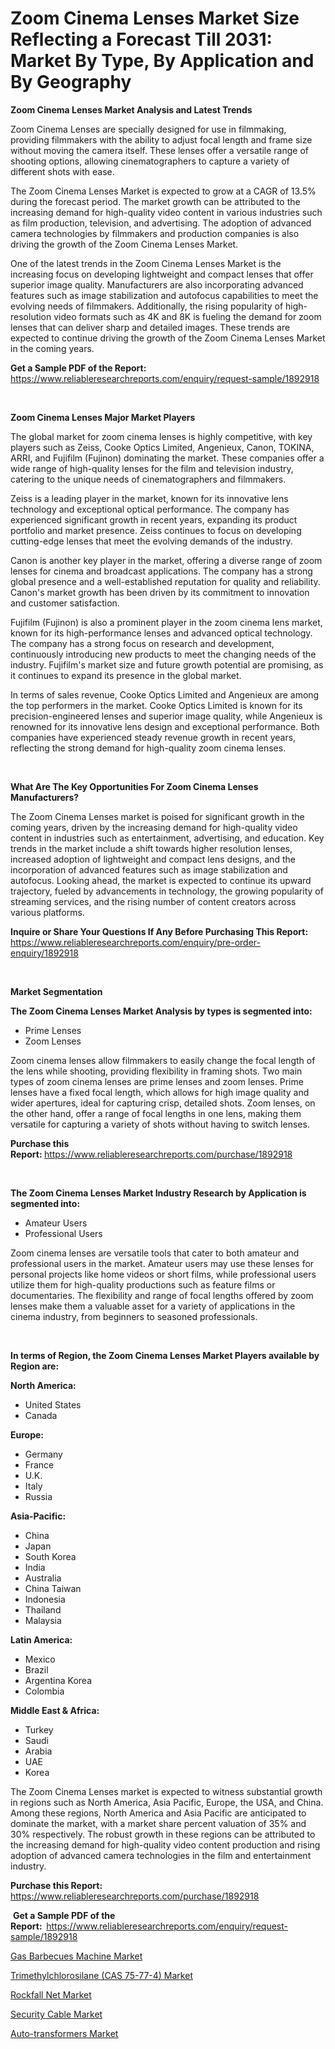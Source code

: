 <p><h1>Zoom Cinema Lenses Market Size Reflecting a Forecast Till 2031: Market By Type, By Application and By Geography</h1></p><p><strong>Zoom Cinema Lenses Market Analysis and Latest Trends</strong></p>
<p><p>Zoom Cinema Lenses are specially designed for use in filmmaking, providing filmmakers with the ability to adjust focal length and frame size without moving the camera itself. These lenses offer a versatile range of shooting options, allowing cinematographers to capture a variety of different shots with ease.</p><p>The Zoom Cinema Lenses Market is expected to grow at a CAGR of 13.5% during the forecast period. The market growth can be attributed to the increasing demand for high-quality video content in various industries such as film production, television, and advertising. The adoption of advanced camera technologies by filmmakers and production companies is also driving the growth of the Zoom Cinema Lenses Market.</p><p>One of the latest trends in the Zoom Cinema Lenses Market is the increasing focus on developing lightweight and compact lenses that offer superior image quality. Manufacturers are also incorporating advanced features such as image stabilization and autofocus capabilities to meet the evolving needs of filmmakers. Additionally, the rising popularity of high-resolution video formats such as 4K and 8K is fueling the demand for zoom lenses that can deliver sharp and detailed images. These trends are expected to continue driving the growth of the Zoom Cinema Lenses Market in the coming years.</p></p>
<p><strong>Get a Sample PDF of the Report:&nbsp;</strong> <a href="https://www.reliableresearchreports.com/enquiry/request-sample/1892918">https://www.reliableresearchreports.com/enquiry/request-sample/1892918</a></p>
<p>&nbsp;</p>
<p><strong>Zoom Cinema Lenses Major Market Players</strong></p>
<p><p>The global market for zoom cinema lenses is highly competitive, with key players such as Zeiss, Cooke Optics Limited, Angenieux, Canon, TOKINA, ARRI, and Fujifilm (Fujinon) dominating the market. These companies offer a wide range of high-quality lenses for the film and television industry, catering to the unique needs of cinematographers and filmmakers.</p><p>Zeiss is a leading player in the market, known for its innovative lens technology and exceptional optical performance. The company has experienced significant growth in recent years, expanding its product portfolio and market presence. Zeiss continues to focus on developing cutting-edge lenses that meet the evolving demands of the industry.</p><p>Canon is another key player in the market, offering a diverse range of zoom lenses for cinema and broadcast applications. The company has a strong global presence and a well-established reputation for quality and reliability. Canon's market growth has been driven by its commitment to innovation and customer satisfaction.</p><p>Fujifilm (Fujinon) is also a prominent player in the zoom cinema lens market, known for its high-performance lenses and advanced optical technology. The company has a strong focus on research and development, continuously introducing new products to meet the changing needs of the industry. Fujifilm's market size and future growth potential are promising, as it continues to expand its presence in the global market.</p><p>In terms of sales revenue, Cooke Optics Limited and Angenieux are among the top performers in the market. Cooke Optics Limited is known for its precision-engineered lenses and superior image quality, while Angenieux is renowned for its innovative lens design and exceptional performance. Both companies have experienced steady revenue growth in recent years, reflecting the strong demand for high-quality zoom cinema lenses.</p></p>
<p>&nbsp;</p>
<p><strong>What Are The Key Opportunities For Zoom Cinema Lenses Manufacturers?</strong></p>
<p><p>The Zoom Cinema Lenses market is poised for significant growth in the coming years, driven by the increasing demand for high-quality video content in industries such as entertainment, advertising, and education. Key trends in the market include a shift towards higher resolution lenses, increased adoption of lightweight and compact lens designs, and the incorporation of advanced features such as image stabilization and autofocus. Looking ahead, the market is expected to continue its upward trajectory, fueled by advancements in technology, the growing popularity of streaming services, and the rising number of content creators across various platforms.</p></p>
<p><strong>Inquire or Share Your Questions If Any Before Purchasing This Report:</strong> <a href="https://www.reliableresearchreports.com/enquiry/pre-order-enquiry/1892918">https://www.reliableresearchreports.com/enquiry/pre-order-enquiry/1892918</a></p>
<p>&nbsp;</p>
<p><strong>Market Segmentation</strong></p>
<p><strong>The Zoom Cinema Lenses Market Analysis by types is segmented into:</strong></p>
<p><ul><li>Prime Lenses</li><li>Zoom Lenses</li></ul></p>
<p><p>Zoom cinema lenses allow filmmakers to easily change the focal length of the lens while shooting, providing flexibility in framing shots. Two main types of zoom cinema lenses are prime lenses and zoom lenses. Prime lenses have a fixed focal length, which allows for high image quality and wider apertures, ideal for capturing crisp, detailed shots. Zoom lenses, on the other hand, offer a range of focal lengths in one lens, making them versatile for capturing a variety of shots without having to switch lenses.</p></p>
<p><strong>Purchase this Report:&nbsp;</strong><a href="https://www.reliableresearchreports.com/purchase/1892918">https://www.reliableresearchreports.com/purchase/1892918</a></p>
<p>&nbsp;</p>
<p><strong>The Zoom Cinema Lenses Market Industry Research by Application is segmented into:</strong></p>
<p><ul><li>Amateur Users</li><li>Professional Users</li></ul></p>
<p><p>Zoom cinema lenses are versatile tools that cater to both amateur and professional users in the market. Amateur users may use these lenses for personal projects like home videos or short films, while professional users utilize them for high-quality productions such as feature films or documentaries. The flexibility and range of focal lengths offered by zoom lenses make them a valuable asset for a variety of applications in the cinema industry, from beginners to seasoned professionals.</p></p>
<p>&nbsp;</p>
<p><strong>In terms of Region, the Zoom Cinema Lenses Market Players available by Region are:</strong></p>
<p>
    <p> <strong> North America: </strong>
        <ul>
            <li>United States</li>
            <li>Canada</li>
        </ul>
        </p> 
    <p> <strong> Europe: </strong>
        <ul>
            <li>Germany</li>
            <li>France</li>
            <li>U.K.</li>
            <li>Italy</li>
            <li>Russia</li>
        </ul>
        </p> 
    <p> <strong> Asia-Pacific: </strong>
        <ul>
            <li>China</li>
            <li>Japan</li>
            <li>South Korea</li>
            <li>India</li>
            <li>Australia</li>
            <li>China Taiwan</li>
            <li>Indonesia</li>
            <li>Thailand</li>
            <li>Malaysia</li>
        </ul>
        </p> 
    <p> <strong> Latin America: </strong>
        <ul>
            <li>Mexico</li>
            <li>Brazil</li>
            <li>Argentina Korea</li>
            <li>Colombia</li>
        </ul>
        </p> 
    <p> <strong> Middle East & Africa: </strong>
        <ul>
            <li>Turkey</li>
            <li>Saudi</li>
            <li>Arabia</li>
            <li>UAE</li>
            <li>Korea</li>
        </ul>
    </p>
    </p>
<p><p>The Zoom Cinema Lenses market is expected to witness substantial growth in regions such as North America, Asia Pacific, Europe, the USA, and China. Among these regions, North America and Asia Pacific are anticipated to dominate the market, with a market share percent valuation of 35% and 30% respectively. The robust growth in these regions can be attributed to the increasing demand for high-quality video content production and rising adoption of advanced camera technologies in the film and entertainment industry.</p></p>
<p><strong>Purchase this Report: </strong><a href="https://www.reliableresearchreports.com/purchase/1892918">https://www.reliableresearchreports.com/purchase/1892918</a></p>
<p>&nbsp;<strong>Get a Sample PDF of the Report:&nbsp;&nbsp;</strong><a href="https://www.reliableresearchreports.com/enquiry/request-sample/1892918">https://www.reliableresearchreports.com/enquiry/request-sample/1892918</a></p>
<p><strong></strong></p>
<p><p><a href="https://unruly-ladybug-44b.notion.site/Gas-Barbecues-Machine-Market-Size-Share-Trends-Analysis-Report-By-Application-Regional-Outlook--7cdcd5877baa41e8a593ed770a4f9368">Gas Barbecues Machine Market</a></p><p><a href="https://gentle-editor-9db.notion.site/Trimethylchlorosilane-CAS-75-77-4-Market-Size-Share-Trends-Analysis-Report-By-Material-By-Type-c6e6753f5a204e11b4b2f8d291d4fb43">Trimethylchlorosilane (CAS 75-77-4) Market</a></p><p><a href="https://view.publitas.com/reportprime-1/rockfall-net-market-insights-market-players-and-forecast-till-2031/">Rockfall Net Market</a></p><p><a href="https://view.publitas.com/reportprime-1/security-cable-market-with-the-goal-of-estimating-the-market-size-and-future-growth-potential-of-various-market-segments-based-on-component-applications-end-user-and-region/">Security Cable Market</a></p><p><a href="https://military-diascia-e68.notion.site/Auto-transformers-Market-Size-and-Examines-its-Market-Scope-with-a-Primary-Focus-on-Growth-Opportu-2ba08d5d66b44dcf8eed6556ed85eaa5">Auto-transformers Market</a></p></p>